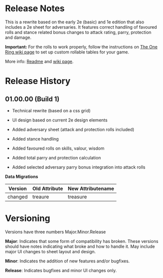 # Release Notes
This is a rewrite based on the early 2e (basic) and 1e edition that also includes a 2e sheet for adversaries. It features correct handling of favoured rolls and stance related bonus changes to attack rating, parry, protection and damage.

**Important:** For the rolls to work properly, follow the instructions on [The One Ring wiki page](https://wiki.roll20.net/The_One_Ring#Rollable_Tables) to set up custom rollable tables for your game.

More info: [Readme](https://github.com/Roll20/roll20-character-sheets/blob/master/The%20One%20Ring/README.md) and [wiki page](https://wiki.roll20.net/The_One_Ring).

# Release History

## 01.00.00 (Build 1)

- Technical rewrite (based on a css grid)

- UI design based on current 2e design elements

- Added adversary sheet (attack and protection rolls included)

- Added stance handling

- Added favoured rolls on skills, valour, wisdom

- Added total parry and protection calculation

- Added selected adversary parry bonus integration into attack rolls 

**Data Migrations**

| Version | Old Attribute | New Attributename |
| ------- | ------------- | ----------------- |
| changed | treaure       | treasure          |

# Versioning

Versions have three numbers Major.Minor.Release

**Major**: Indicates that some form of compatibility has broken.  These versions should have notes indicating what broke and how to handle it.  May include major UI changes to sheet layout and design.

**Minor**: Indicates the addition of new features and/or bugfixes.

**Release**: Indicates bugfixes and minor UI changes only.
